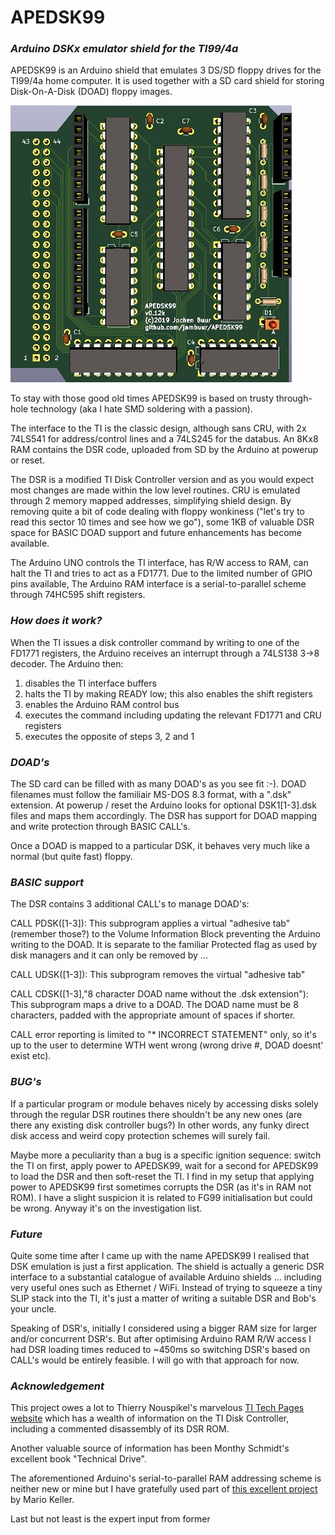 # APEDSK99
### *Arduino DSKx emulator shield for the TI99/4a*

APEDSK99 is an Arduino shield that emulates 3 DS/SD floppy drives for the TI99/4a home computer. It is used together with a SD card shield for storing Disk-On-A-Disk (DOAD) floppy images.

![KiCAD 3D view](img/APEDSK-AU-GH.jpg)

To stay with those good old times APEDSK99 is based on trusty through-hole technology (aka I hate SMD soldering with a passion). 

The interface to the TI is the classic design, although sans CRU, with 2x 74LS541 for address/control lines and a 74LS245 for the databus. An 8Kx8 RAM contains the DSR code, uploaded from SD by the Arduino at powerup or reset.  

The DSR is a modified TI Disk Controller version and as you would expect most changes are made within the low level routines. CRU is emulated through 2 memory mapped addresses, simplifying shield design. By removing quite a bit of code dealing with floppy wonkiness ("let's try to read this sector 10 times and see how we go"), some 1KB of valuable DSR space for BASIC DOAD support and future enhancements has become available.

The Arduino UNO controls the TI interface, has R/W access to RAM, can halt the TI and tries to act as a FD1771. Due to the limited number of GPIO pins available, The Arduino RAM interface is a serial-to-parallel scheme through 74HC595 shift registers. 

### *How does it work?*

When the TI issues a disk controller command by writing to one of the FD1771 registers, the Arduino receives an interrupt through a 74LS138 3->8 decoder.  The Arduino then:

1. disables the TI interface buffers
2. halts the TI by making READY low; this also enables the shift registers
3. enables the Arduino RAM control bus
4. executes the command including updating the relevant FD1771 and CRU registers
5. executes the opposite of steps 3, 2 and 1

### *DOAD's*

The SD card can be filled with as many DOAD's as you see fit :-). DOAD filenames must follow the familiair MS-DOS 8.3 format, with a ".dsk" extension. At powerup / reset the Arduino looks for optional DSK1[1-3].dsk files and maps them accordingly. The DSR has support for DOAD mapping and write protection through BASIC CALL's. 

Once a DOAD is mapped to a particular DSK, it behaves very much like a normal (but quite fast) floppy. 

### *BASIC support*

The DSR contains 3 additional CALL's to manage DOAD's:

CALL PDSK([1-3]): This subprogram applies a virtual "adhesive tab" (remember those?) to the Volume Information Block preventing the Arduino writing to the DOAD. It is separate to the familiar Protected flag as used by disk managers and it can only be removed by ...

CALL UDSK([1-3]): This subprogram removes the virtual "adhesive tab"

CALL CDSK([1-3],"8 character DOAD name without the .dsk extension"): This subprogram maps a drive to a DOAD. The DOAD name must be 8 characters, padded with the appropriate amount of spaces if shorter.

CALL error reporting is limited to "* INCORRECT STATEMENT" only, so it's up to the user to determine WTH went wrong (wrong drive #, DOAD doesnt' exist etc).

### *BUG's*

If a particular program or module behaves nicely by accessing disks solely through the regular DSR routines there shouldn't be any new ones (are there any existing disk controller bugs?) In other words, any funky direct disk access and weird copy protection schemes will surely fail. 

Maybe more a peculiarity than a bug is a specific ignition sequence: switch the TI on first, apply power to APEDSK99, wait for a second for APEDSK99 to load the DSR and then soft-reset the TI. I find in my setup that applying power to APEDSK99 first sometimes corrupts the DSR (as it's in RAM not ROM). I have a slight suspicion it is related to FG99 initialisation but could be wrong. Anyway it's on the investigation list.

### *Future*

Quite some time after I came up with the name APEDSK99 I realised that DSK emulation is just a first application. The shield is actually a generic DSR interface to a substantial catalogue of available Arduino shields ... including very useful ones such as Ethernet / WiFi. Instead of trying to squeeze a tiny SLIP stack into the TI, it's just a matter of writing a suitable DSR and Bob's your uncle. 

Speaking of DSR's, initially I considered using a bigger RAM size for larger and/or concurrent DSR's. But after optimising  Arduino RAM R/W access I had DSR loading times reduced to ~450ms so switching DSR's based on CALL's would be entirely feasible. I will go with that approach for now.  

### *Acknowledgement*

This project owes a lot to Thierry Nouspikel's marvelous [TI Tech Pages website](http://www.unige.ch/medecine/nouspikel/ti99/disks.htm) which has a wealth of information on the TI Disk Controller, including a commented disassembly of its DSR ROM.

Another valuable source of information has been Monthy Schmidt's excellent book "Technical Drive".

The aforementioned Arduino's serial-to-parallel RAM addressing scheme is neither new or mine but I have gratefully used part of [this excellent project](https://github.com/mkeller0815/MEEPROMMER) by Mario Keller.

Last but not least is the expert input from former


